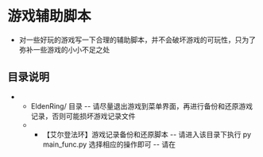 # 游戏辅助脚本

* 对一些好玩的游戏写一下合理的辅助脚本，并不会破坏游戏的可玩性，只为了弥补一些游戏的小小不足之处

## 目录说明
* 
    * EldenRing/ 目录 -- 请尽量退出游戏到菜单界面，再进行备份和还原游戏记录，否则可能损坏游戏记录文件
    * * 【艾尔登法环】游戏记录备份和还原脚本 -- 请进入该目录下执行 py main_func.py 选择相应的操作即可 -- 请在
